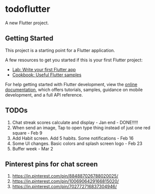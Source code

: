# todoflutter

A new Flutter project.

## Getting Started

This project is a starting point for a Flutter application.

A few resources to get you started if this is your first Flutter project:

- [Lab: Write your first Flutter app](https://docs.flutter.dev/get-started/codelab)
- [Cookbook: Useful Flutter samples](https://docs.flutter.dev/cookbook)

For help getting started with Flutter development, view the
[online documentation](https://docs.flutter.dev/), which offers tutorials,
samples, guidance on mobile development, and a full API reference.

## TODOs 

1. Chat streak scores calculate and display - Jan end - DONE!!!!!
2. When send an image, Tap to open type thing instead of just one red square - Feb 9
3. Add Habit screen. Add 5 habits. Some notifications - Feb 16
4. Some UI changes. Basic colors and splash screen logo - Feb 23
5. Buffer week - Mar 2


## Pinterest pins for chat screen

1. https://in.pinterest.com/pin/884887026788020025/
2. https://in.pinterest.com/pin/1006906429166815020/
3. https://in.pinterest.com/pin/702772716837304946/
